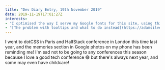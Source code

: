 ```yaml
---
title: "Dev Diary Entry, 19th November 2019"
date: 2019-11-19T17:01:27Z
interests:
- "I optimised the way I serve my Google fonts for this site, using this Smashing Magazine article as a guide: [Optimizing Google Fonts Performance](https://www.smashingmagazine.com/2019/06/optimizing-google-fonts-performance/)"
- "[The problem with tooltips and what to do instead](https://adamsilver.io/articles/the-problem-with-tooltips-and-what-to-do-instead/) - I knew tooltips were problematic for many users already, but this article gives lots of practical alternatives too."
---
```


I went to dotCSS in Paris and HalfStack conference in London this time last year, and the memories section in Google photos on my phone has been reminding me! I'm sad not to be going to any conferences this season because I love a good tech conference 😅 but there's always next year, and some may even have childcare!